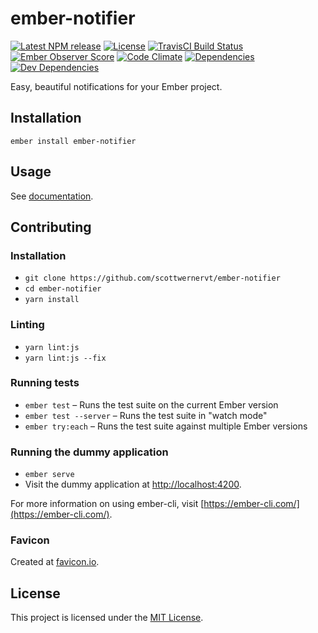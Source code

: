ember-notifier
==============

[![Latest NPM release][npm-badge]][npm-badge-url]
[![License][license-badge]][license-badge-url]
[![TravisCI Build Status][travis-badge]][travis-badge-url]
[![Ember Observer Score][ember-observer-badge]][ember-observer-badge-url]
[![Code Climate][codeclimate-badge]][codeclimate-badge-url]
[![Dependencies][dependencies-badge]][dependencies-badge-url] 
[![Dev Dependencies][devDependencies-badge]][devDependencies-badge-url]

[npm-badge]: https://img.shields.io/npm/v/ember-notifier.svg
[npm-badge-url]: https://www.npmjs.com/package/ember-notifier
[travis-badge]: https://img.shields.io/travis/scottwernervt/ember-notifier/master.svg
[travis-badge-url]: https://travis-ci.org/scottwernervt/ember-notifier
[codeclimate-badge]: https://api.codeclimate.com/v1/badges/24b82ae0cd54584332e2/maintainability
[codeclimate-badge-url]: https://codeclimate.com/github/scottwernervt/ember-notifier
[ember-observer-badge]: http://emberobserver.com/badges/ember-notifier.svg
[ember-observer-badge-url]: http://emberobserver.com/addons/ember-notifier
[license-badge]: https://img.shields.io/npm/l/ember-notifier.svg
[license-badge-url]: LICENSE.md
[dependencies-badge]: https://david-dm.org/scottwernervt/ember-notifier.svg
[dependencies-badge-url]: https://david-dm.org/scottwernervt/ember-notifier
[devDependencies-badge]: https://david-dm.org/scottwernervt/ember-notifier.svg?type=dev
[devDependencies-badge-url]: https://david-dm.org/scottwernervt/ember-notifier?type=dev

Easy, beautiful notifications for your Ember project.


Installation
------------------------------------------------------------------------------

```
ember install ember-notifier
```


Usage
------------------------------------------------------------------------------

See [documentation](https://scottwernervt.github.io/ember-notifier).


Contributing
------------------------------------------------------------------------------

### Installation

* `git clone https://github.com/scottwernervt/ember-notifier`
* `cd ember-notifier`
* `yarn install`

### Linting

* `yarn lint:js`
* `yarn lint:js --fix`

### Running tests

* `ember test` – Runs the test suite on the current Ember version
* `ember test --server` – Runs the test suite in "watch mode"
* `ember try:each` – Runs the test suite against multiple Ember versions

### Running the dummy application

* `ember serve`
* Visit the dummy application at [http://localhost:4200](http://localhost:4200).

For more information on using ember-cli, visit [https://ember-cli.com/](https://ember-cli.com/).

### Favicon

Created at [favicon.io](https://favicon.io/?t=EN&ff=Aldrich&fs=72&fc=%23FFF&b=rounded&bc=%23A0A).

License
------------------------------------------------------------------------------

This project is licensed under the [MIT License](LICENSE.md).
